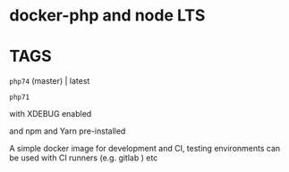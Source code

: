 # docker-php and node LTS


# TAGS

`php74` (master) | latest

`php71`

with XDEBUG enabled

and npm and Yarn pre-installed

A simple docker image for development and CI, testing environments can be used with CI runners (e.g. gitlab ) etc


